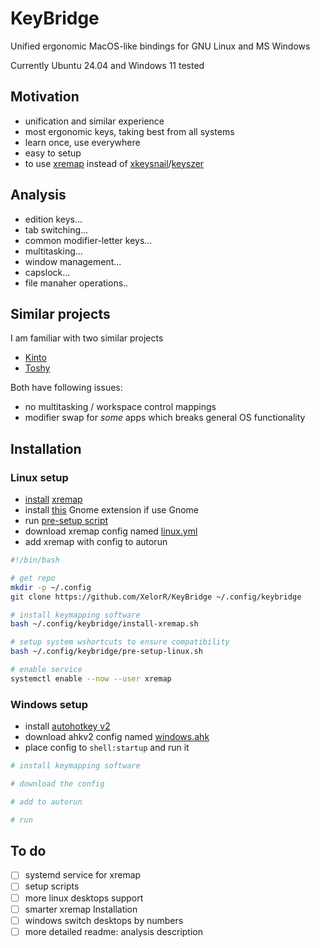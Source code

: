 # KeyBridge

Unified ergonomic MacOS-like bindings for GNU Linux and MS Windows

Currently Ubuntu 24.04 and Windows 11 tested

## Motivation

- unification and similar experience
- most ergonomic keys, taking best from all systems
- learn once, use everywhere
- easy to setup
- to use [xremap](https://github.com/xremap/xremap) instead of [xkeysnail](https://github.com/mooz/xkeysnail)/[keyszer](https://github.com/joshgoebel/keyszer)

## Analysis

- edition keys...
- tab switching...
- common modifier-letter keys...
- multitasking...
- window management...
- capslock...
- file manaher operations..

## Similar projects

I am familiar with two similar projects

- [Kinto](https://kinto.sh)
- [Toshy](https://github.com/RedBearAK/toshy)

Both have following issues:

- no multitasking / workspace control mappings
- modifier swap for _some_ apps which breaks general OS functionality

## Installation

### Linux setup

- [install](./install-xremap.sh) [xremap](https://github.com/xremap/xremap)
- install [this](https://extensions.gnome.org/extension/5060/xremap/) Gnome extension if use Gnome
- run [pre-setup script](./pre-setup-linux.sh)
- download xremap config named [linux.yml](./linux.yml)
- add xremap with config to autorun

```bash
#!/bin/bash

# get repo
mkdir -p ~/.config
git clone https://github.com/XelorR/KeyBridge ~/.config/keybridge

# install keymapping software
bash ~/.config/keybridge/install-xremap.sh

# setup system wshortcuts to ensure compatibility
bash ~/.config/keybridge/pre-setup-linux.sh

# enable service
systemctl enable --now --user xremap
```

### Windows setup

- install [autohotkey v2](https://www.autohotkey.com/v2/)
- download ahkv2 config named [windows.ahk](./windows.ahk)
- place config to `shell:startup` and run it

```powershell
# install keymapping software

# download the config

# add to autorun

# run

```

## To do

- [ ] systemd service for xremap
- [ ] setup scripts
- [ ] more linux desktops support
- [ ] smarter xremap Installation
- [ ] windows switch desktops by numbers
- [ ] more detailed readme: analysis description

